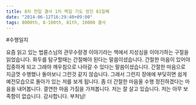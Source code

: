```yaml
---
title: 8차 천일 결사 1차 백일 기도 정진 81일째
date: "2014-06-12T16:29:40+09:00"
tags: 8000th, 8-100th, 81th, 10000 결사
---
```


#수행일지

요즘 읽고 있는 법륜스님의 관무수량경 이야기라는 책에서 지성심을 이야기하는 구절을 읽었습니다. 화두를 탐구할때는 간절해야 된다는 말씀이셨습니다. 간절한 마음이 있어야 집중하게 되고 그래야 깨우침으로 나아갈 수 있다는 말씀이셨습니다. 간절한 마음으로 지금껏 수행했나 돌아보니 그런것 같지 않습니다. 그래서 그런지 장애에 부딪히면 쉽게 예전모습으로 돌아가 있는 저를 보게 됩니다. 좀 더 간절한 마음올 수행 정진하겠다는 마음을 내어봅니다. 결연한 마음 가짐을 가져봅니다. 저는 잘 살고 있습니다. 저는 아무 보족함이 없습니다. 감사합니다. 부처님!
